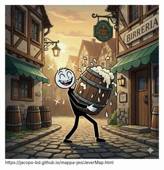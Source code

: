 <img src="https://github.com/jacopo-bd/mappa-jev/blob/main/omino.gif?raw=true"/>
https://jacopo-bd.github.io/mappa-jev/JeverMap.html
